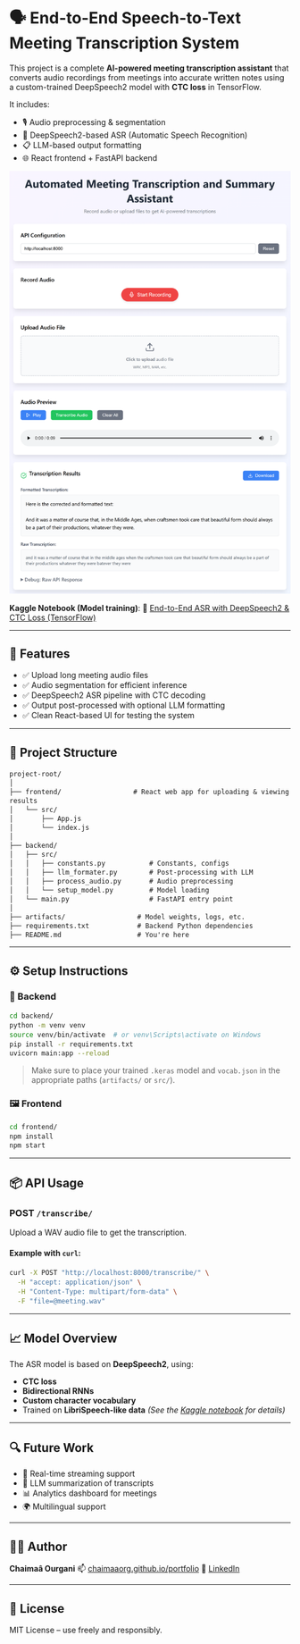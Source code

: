 # 🗣️ End-to-End Speech-to-Text Meeting Transcription System

This project is a complete **AI-powered meeting transcription assistant** that converts audio recordings from meetings into accurate written notes using a custom-trained DeepSpeech2 model with **CTC loss** in TensorFlow.

It includes:

* 🎙️ Audio preprocessing & segmentation
* 🤖 DeepSpeech2-based ASR (Automatic Speech Recognition)
* 📋 LLM-based output formatting
* 🌐 React frontend + FastAPI backend

![System Overview](./artifacts/demo.png)

**Kaggle Notebook (Model training)**:
🔗 [End-to-End ASR with DeepSpeech2 & CTC Loss (TensorFlow)](https://www.kaggle.com/code/chaimaourgani/end-to-end-asr-with-deepspeech2-ctc-loss-tf)

---

## 🚀 Features

* ✅ Upload long meeting audio files
* ✅ Audio segmentation for efficient inference
* ✅ DeepSpeech2 ASR pipeline with CTC decoding
* ✅ Output post-processed with optional LLM formatting
* ✅ Clean React-based UI for testing the system

---

## 🧠 Project Structure

```
project-root/
│
├── frontend/                  # React web app for uploading & viewing results
│   └── src/
│       ├── App.js
│       └── index.js
│
├── backend/                   
│   ├── src/
│   │   ├── constants.py           # Constants, configs
│   │   ├── llm_formater.py        # Post-processing with LLM
│   │   ├── process_audio.py       # Audio preprocessing
│   │   └── setup_model.py         # Model loading
│   └── main.py                    # FastAPI entry point
│
├── artifacts/                  # Model weights, logs, etc.
├── requirements.txt            # Backend Python dependencies
├── README.md                   # You're here
```

---

## ⚙️ Setup Instructions

### 🔧 Backend

```bash
cd backend/
python -m venv venv
source venv/bin/activate  # or venv\Scripts\activate on Windows
pip install -r requirements.txt
uvicorn main:app --reload
```

> Make sure to place your trained `.keras` model and `vocab.json` in the appropriate paths (`artifacts/` or `src/`).

### 🖼️ Frontend

```bash
cd frontend/
npm install
npm start
```

---

## 📦 API Usage

### POST `/transcribe/`

Upload a WAV audio file to get the transcription.

#### Example with `curl`:

```bash
curl -X POST "http://localhost:8000/transcribe/" \
  -H "accept: application/json" \
  -H "Content-Type: multipart/form-data" \
  -F "file=@meeting.wav"
```

---

## 📈 Model Overview

The ASR model is based on **DeepSpeech2**, using:

* **CTC loss**
* **Bidirectional RNNs**
* **Custom character vocabulary**
* Trained on **LibriSpeech-like data**
  *(See the [Kaggle notebook](https://www.kaggle.com/code/chaimaourgani/end-to-end-asr-with-deepspeech2-ctc-loss-tf) for details)*

---

## 🔍 Future Work

* 🔁 Real-time streaming support
* 📄 LLM summarization of transcripts
* 📊 Analytics dashboard for meetings
* 🌍 Multilingual support

---

## 🧑‍💻 Author

**Chaimaâ Ourgani**
📫 [chaimaaorg.github.io/portfolio](https://chaimaaorg.github.io/portfolio/)
🔗 [LinkedIn](https://www.linkedin.com/in/chaima%C3%A2-ourgani-65a422273/)

---

## 📜 License

MIT License – use freely and responsibly.
